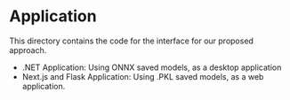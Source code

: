 
# Application 

This directory contains the code for the interface for our proposed approach. 

- .NET Application: Using ONNX saved models, as a desktop application
- Next.js and Flask Application:  Using .PKL saved models, as a web application.